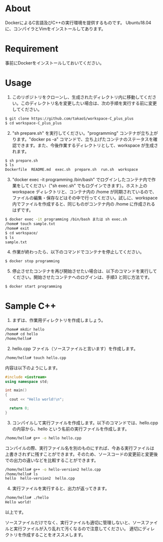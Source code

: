 # About

DockerによるC言語及びC++の実行環境を提供するものです。
Ubuntu18.04に、コンパイラとVimをインストールしてあります。

# Requirement

事前にDockerをインストールしておいてください。

# Usage

1. このリポジトリをクローンし、生成されたディレクトリ内に移動してください。このディレクトリ名を変更したい場合は、次の手順を実行する前に変更してください。
```bash
$ git clone https://github.com/takaoS/workspace-C_plus_plus
$ cd workspace-C_plus_plus
```

2. "sh prepare.sh" を実行してください。"programming" コンテナが立ち上がります。"docker ps -a" コマンドで、立ち上げたコンテナのステータスを確認できます。また、今後作業するディレクトリとして、workspace が生成されます。
```bash
$ sh prepare.sh
$ ls
Dockerfile  README.md  exec.sh  prepare.sh  run.sh  workspace
```

3. "docker exec -it programming /bin/bash" でログインしたコンテナ内で作業をしてください（"sh exec.sh" でもログインできます）。ホスト上の workspace ディレクトリと、コンテナ内の /home が同期されているので、ファイルの編集・保存などはその中で行ってください。試しに、workspace 内でファイルを作成すると、同じものがコンテナ内の /home に作成されるはずです。
```bash
$ docker exec -it programming /bin/bash または sh exec.sh
/home# touch sample.txt
/home# exit
$ cd workspace/
$ ls
sample.txt
```

4. 作業が終わったら、以下のコマンドでコンテナを停止してください。
```bash
$ docker stop programming
```

5. 停止させたコンテナを再び開始させたい場合は、以下のコマンドを実行してください。開始させたコンテナへのログインは、手順3 と同じ方法です。
```bash
$ docker start programming
```

# Sample C++

1. まずは、作業用ディレクトリを作成しましょう。
```bash
/home# mkdir hello
/home# cd hello
/home/hello#
```

2. hello.cpp ファイル（ソースファイルと言います）を作成します。
```bash
/home/hello# touch hello.cpp
```

内容は以下のようにします。
```cpp
#include <iostream>
using namespace std;

int main()
{
  cout << "Hello world!\n";

  return 0;
}
```

3. コンパイルして実行ファイルを作成します。以下のコマンドでは、hello.cpp の内容から、hello という名前の実行ファイルを作成します。
```bash
/home/hello# g++ -o hello hello.cpp
```

コンパイルの際、実行ファイル名を別のものにすれば、今ある実行ファイルは上書きされずに残すことができます。そのため、ソースコードの変更前と変更後での出力の違いなどを比較することができます。
```bash
/home/hello# g++ -o hello-version2 hello.cpp
/home/hello# ls
hello  hello-version2  hello.cpp
```

4. 実行ファイルを実行すると、出力が返ってきます。
```bash
/home/hello# ./hello
Hello world!
```

以上です。

ソースファイルだけでなく、実行ファイルも適切に管理しないと、ソースファイルと実行ファイルが入り乱れて汚くなるので注意してください。
適切にディレクトリを作成することをオススメします。
